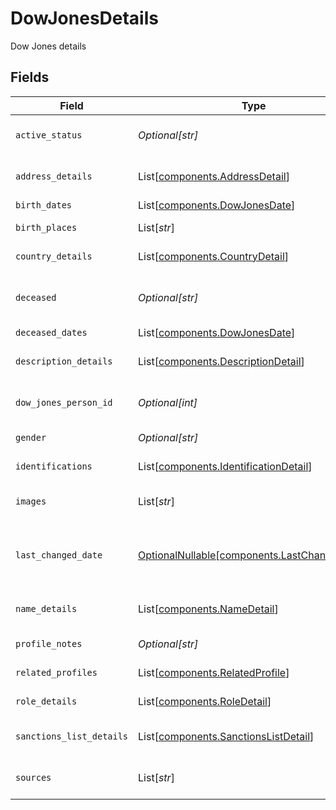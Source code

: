 # DowJonesDetails

Dow Jones details


## Fields

| Field                                                                                      | Type                                                                                       | Required                                                                                   | Description                                                                                | Example                                                                                    |
| ------------------------------------------------------------------------------------------ | ------------------------------------------------------------------------------------------ | ------------------------------------------------------------------------------------------ | ------------------------------------------------------------------------------------------ | ------------------------------------------------------------------------------------------ |
| `active_status`                                                                            | *Optional[str]*                                                                            | :heavy_minus_sign:                                                                         | Active status of matched profile                                                           | Active                                                                                     |
| `address_details`                                                                          | List[[components.AddressDetail](../../models/components/addressdetail.md)]                 | :heavy_minus_sign:                                                                         | Corresponding address details                                                              |                                                                                            |
| `birth_dates`                                                                              | List[[components.DowJonesDate](../../models/components/dowjonesdate.md)]                   | :heavy_minus_sign:                                                                         | Dates of birth                                                                             |                                                                                            |
| `birth_places`                                                                             | List[*str*]                                                                                | :heavy_minus_sign:                                                                         | Corresponding birth places                                                                 |                                                                                            |
| `country_details`                                                                          | List[[components.CountryDetail](../../models/components/countrydetail.md)]                 | :heavy_minus_sign:                                                                         | Corresponding country details                                                              |                                                                                            |
| `deceased`                                                                                 | *Optional[str]*                                                                            | :heavy_minus_sign:                                                                         | If corresponding person is deceased                                                        | No                                                                                         |
| `deceased_dates`                                                                           | List[[components.DowJonesDate](../../models/components/dowjonesdate.md)]                   | :heavy_minus_sign:                                                                         | Dates of death                                                                             |                                                                                            |
| `description_details`                                                                      | List[[components.DescriptionDetail](../../models/components/descriptiondetail.md)]         | :heavy_minus_sign:                                                                         | Corresponding description details                                                          |                                                                                            |
| `dow_jones_person_id`                                                                      | *Optional[int]*                                                                            | :heavy_minus_sign:                                                                         | Dow Jones profile person id                                                                | 123456                                                                                     |
| `gender`                                                                                   | *Optional[str]*                                                                            | :heavy_minus_sign:                                                                         | Gender of person                                                                           | Female                                                                                     |
| `identifications`                                                                          | List[[components.IdentificationDetail](../../models/components/identificationdetail.md)]   | :heavy_minus_sign:                                                                         | Corresponding identifications                                                              |                                                                                            |
| `images`                                                                                   | List[*str*]                                                                                | :heavy_minus_sign:                                                                         | Images relating to profile                                                                 |                                                                                            |
| `last_changed_date`                                                                        | [OptionalNullable[components.LastChangedDate]](../../models/components/lastchangeddate.md) | :heavy_minus_sign:                                                                         | Date profile was last updated                                                              | 2020-01-01 00:00:00 +0000 UTC                                                              |
| `name_details`                                                                             | List[[components.NameDetail](../../models/components/namedetail.md)]                       | :heavy_minus_sign:                                                                         | Name details associated with profile                                                       |                                                                                            |
| `profile_notes`                                                                            | *Optional[str]*                                                                            | :heavy_minus_sign:                                                                         | Associated profile notes                                                                   | Fraud                                                                                      |
| `related_profiles`                                                                         | List[[components.RelatedProfile](../../models/components/relatedprofile.md)]               | :heavy_minus_sign:                                                                         | Related profiles                                                                           |                                                                                            |
| `role_details`                                                                             | List[[components.RoleDetail](../../models/components/roledetail.md)]                       | :heavy_minus_sign:                                                                         | Corresponding role details                                                                 |                                                                                            |
| `sanctions_list_details`                                                                   | List[[components.SanctionsListDetail](../../models/components/sanctionslistdetail.md)]     | :heavy_minus_sign:                                                                         | Corresponding sanctions list details                                                       |                                                                                            |
| `sources`                                                                                  | List[*str*]                                                                                | :heavy_minus_sign:                                                                         | Sources relating to profile                                                                |                                                                                            |